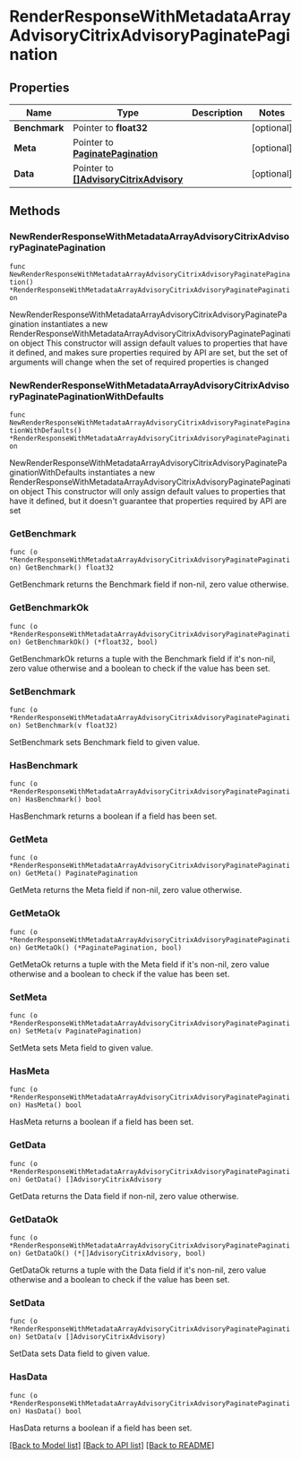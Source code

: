 # RenderResponseWithMetadataArrayAdvisoryCitrixAdvisoryPaginatePagination

## Properties

Name | Type | Description | Notes
------------ | ------------- | ------------- | -------------
**Benchmark** | Pointer to **float32** |  | [optional] 
**Meta** | Pointer to [**PaginatePagination**](PaginatePagination.md) |  | [optional] 
**Data** | Pointer to [**[]AdvisoryCitrixAdvisory**](AdvisoryCitrixAdvisory.md) |  | [optional] 

## Methods

### NewRenderResponseWithMetadataArrayAdvisoryCitrixAdvisoryPaginatePagination

`func NewRenderResponseWithMetadataArrayAdvisoryCitrixAdvisoryPaginatePagination() *RenderResponseWithMetadataArrayAdvisoryCitrixAdvisoryPaginatePagination`

NewRenderResponseWithMetadataArrayAdvisoryCitrixAdvisoryPaginatePagination instantiates a new RenderResponseWithMetadataArrayAdvisoryCitrixAdvisoryPaginatePagination object
This constructor will assign default values to properties that have it defined,
and makes sure properties required by API are set, but the set of arguments
will change when the set of required properties is changed

### NewRenderResponseWithMetadataArrayAdvisoryCitrixAdvisoryPaginatePaginationWithDefaults

`func NewRenderResponseWithMetadataArrayAdvisoryCitrixAdvisoryPaginatePaginationWithDefaults() *RenderResponseWithMetadataArrayAdvisoryCitrixAdvisoryPaginatePagination`

NewRenderResponseWithMetadataArrayAdvisoryCitrixAdvisoryPaginatePaginationWithDefaults instantiates a new RenderResponseWithMetadataArrayAdvisoryCitrixAdvisoryPaginatePagination object
This constructor will only assign default values to properties that have it defined,
but it doesn't guarantee that properties required by API are set

### GetBenchmark

`func (o *RenderResponseWithMetadataArrayAdvisoryCitrixAdvisoryPaginatePagination) GetBenchmark() float32`

GetBenchmark returns the Benchmark field if non-nil, zero value otherwise.

### GetBenchmarkOk

`func (o *RenderResponseWithMetadataArrayAdvisoryCitrixAdvisoryPaginatePagination) GetBenchmarkOk() (*float32, bool)`

GetBenchmarkOk returns a tuple with the Benchmark field if it's non-nil, zero value otherwise
and a boolean to check if the value has been set.

### SetBenchmark

`func (o *RenderResponseWithMetadataArrayAdvisoryCitrixAdvisoryPaginatePagination) SetBenchmark(v float32)`

SetBenchmark sets Benchmark field to given value.

### HasBenchmark

`func (o *RenderResponseWithMetadataArrayAdvisoryCitrixAdvisoryPaginatePagination) HasBenchmark() bool`

HasBenchmark returns a boolean if a field has been set.

### GetMeta

`func (o *RenderResponseWithMetadataArrayAdvisoryCitrixAdvisoryPaginatePagination) GetMeta() PaginatePagination`

GetMeta returns the Meta field if non-nil, zero value otherwise.

### GetMetaOk

`func (o *RenderResponseWithMetadataArrayAdvisoryCitrixAdvisoryPaginatePagination) GetMetaOk() (*PaginatePagination, bool)`

GetMetaOk returns a tuple with the Meta field if it's non-nil, zero value otherwise
and a boolean to check if the value has been set.

### SetMeta

`func (o *RenderResponseWithMetadataArrayAdvisoryCitrixAdvisoryPaginatePagination) SetMeta(v PaginatePagination)`

SetMeta sets Meta field to given value.

### HasMeta

`func (o *RenderResponseWithMetadataArrayAdvisoryCitrixAdvisoryPaginatePagination) HasMeta() bool`

HasMeta returns a boolean if a field has been set.

### GetData

`func (o *RenderResponseWithMetadataArrayAdvisoryCitrixAdvisoryPaginatePagination) GetData() []AdvisoryCitrixAdvisory`

GetData returns the Data field if non-nil, zero value otherwise.

### GetDataOk

`func (o *RenderResponseWithMetadataArrayAdvisoryCitrixAdvisoryPaginatePagination) GetDataOk() (*[]AdvisoryCitrixAdvisory, bool)`

GetDataOk returns a tuple with the Data field if it's non-nil, zero value otherwise
and a boolean to check if the value has been set.

### SetData

`func (o *RenderResponseWithMetadataArrayAdvisoryCitrixAdvisoryPaginatePagination) SetData(v []AdvisoryCitrixAdvisory)`

SetData sets Data field to given value.

### HasData

`func (o *RenderResponseWithMetadataArrayAdvisoryCitrixAdvisoryPaginatePagination) HasData() bool`

HasData returns a boolean if a field has been set.


[[Back to Model list]](../README.md#documentation-for-models) [[Back to API list]](../README.md#documentation-for-api-endpoints) [[Back to README]](../README.md)


